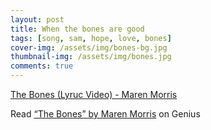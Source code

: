```yaml
---
layout: post
title: When the bones are good
tags: [song, sam, hope, love, bones]
cover-img: /assets/img/bones-bg.jpg
thumbnail-img: /assets/img/bones.jpg
comments: true
---
```

[The Bones (Lyruc Video) - Maren Morris](https://youtu.be/2WT18Uh0rWU/)   

<div id='rg_embed_link_4330744' class='rg_embed_link' data-song-id='4330744'>Read <a href='https://genius.com/Maren-morris-the-bones-lyrics'>“The Bones” by Maren Morris</a> on Genius</div> <script crossorigin src='//genius.com/songs/4330744/embed.js'></script>
